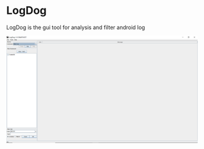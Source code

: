 # LogDog
LogDog is the gui tool for analysis and filter android log 

![Main](https://raw.githubusercontent.com/laomou/LogDog/master/screen/main_page_v2.png)
